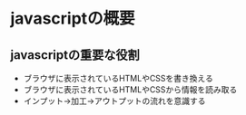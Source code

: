 # javascriptの概要

## javascriptの重要な役割
- ブラウザに表示されているHTMLやCSSを書き換える
- ブラウザに表示されているHTMLやCSSから情報を読み取る
- インプット→加工→アウトプットの流れを意識する
